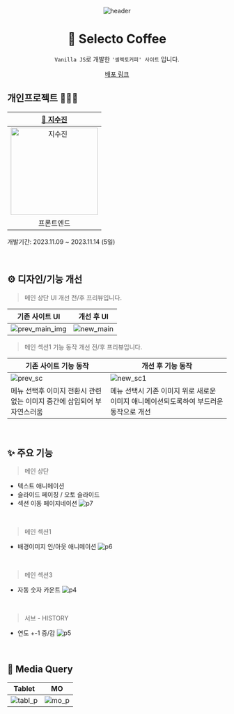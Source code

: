 <div align=center>

![header](https://capsule-render.vercel.app/api?type=waving&color=0:F9E547,50:ffd60a,100:fbec5d&height=200&section=header&text=Selecto-Coffee&fontColor=fff&fontSize=70&fontAlign=50&fontAlignY=40)

# 🧋 Selecto Coffee

`Vanilla JS`로 개발한 `'셀렉토커피' 사이트` 입니다.<br>
<p align="middle"><a href="selecto-app.vercel.app" target="_blank">배포 링크</a></p>

</div>

## 개인프로젝트 👩🏻‍💻
|[🌱 지수진](https://github.com/zisuzin)|
|:---:|
|<a href="https://github.com/zisuzin"> <img src="https://avatars.githubusercontent.com/zisuzin" width=200px alt="지수진"/> </a>|
|프론트엔드|
개발기간: 2023.11.09 ~ 2023.11.14 (5일)

<br>

## ⚙️ 디자인/기능 개선
> 메인 상단 UI 개선 전/후 프리뷰입니다.

|기존 사이트 UI|개선 후 UI|
|---|---|
![prev_main_img](https://github.com/zisuzin/selecto-app/assets/120540018/e70fce79-0a2d-4cce-840f-fae29bdb7aab)|![new_main](https://github.com/zisuzin/selecto-app/assets/120540018/b2d08cc8-d7fe-43f8-b91f-d682c1e0c509)

> 메인 섹션1 기능 동작 개선 전/후 프리뷰입니다.

|기존 사이트 기능 동작|개선 후 기능 동작|
|---|---|
![prev_sc](https://github.com/zisuzin/selecto-app/assets/120540018/5a9b90dd-367e-491d-889d-0b22dbd2b8f9)|![new_sc1](https://github.com/zisuzin/selecto-app/assets/120540018/b3196f49-f2b1-4ac7-9edb-b88015c0d5f9)
메뉴 선택후 이미지 전환시 관련없는 이미지 중간에 삽입되어 부자연스러움|메뉴 선택시 기존 이미지 위로 새로운 이미지 애니메이션되도록하여 부드러운 동작으로 개선

<br>

## ✨ 주요 기능
> 메인 상단
- 텍스트 애니메이션
- 슬라이드 페이징 / 오토 슬라이드
- 섹션 이동 페이지네이션
![p7](https://github.com/zisuzin/selecto-app/assets/120540018/6b564e48-09b3-4e90-8cd5-20481281aa06)

<br/>

> 메인 섹션1
- 배경이미지 인/아웃 애니메이션
![p6](https://github.com/zisuzin/selecto-app/assets/120540018/6ad08d5b-b11c-44d1-9ff3-924aa9705818)

<br/>

> 메인 섹션3
- 자동 숫자 카운트
![p4](https://github.com/zisuzin/selecto-app/assets/120540018/0803a327-2e9d-4204-a536-6ad819a7e60d)

<br/>

> 서브 - HISTORY
- 연도 +-1 증/감
![p5](https://github.com/zisuzin/selecto-app/assets/120540018/4985ed44-c06d-48fe-a6c3-bb7de205a633)

<br>

## 📐 Media Query
|Tablet|MO|
|---|---|
![tabl_p](https://github.com/zisuzin/selecto-app/assets/120540018/7d405528-ccc6-405f-b573-93ef9f1950dc)|![mo_p](https://github.com/zisuzin/selecto-app/assets/120540018/dac62fb4-4164-4600-8561-f7293f44067b)

